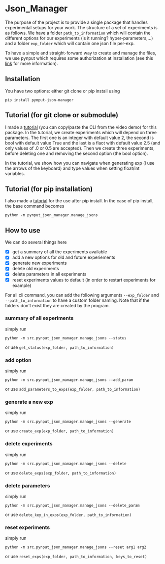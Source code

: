 # Json_Manager

The purpose of the project is to provide a single package that handles experimental setups for your work. The structure of a set of experiments is as follows. We have a folder `path_to_information` which will contain the different options for our experiments (is it running? hyper-parameters,...) and a folder `exp_folder` which will contain one json file per-exp.

To have a simple and straight-forward way to create and manage the files, we use pynput which requires some authorization at installation (see this [link](https://stackoverflow.com/questions/69620702/this-process-is-not-trusted-when-running-code-in-pycharm) for more information).


## Installation

You have two options: either git clone or pip install using
```
pip install pynput-json-manager
```


## Tutorial (for git clone or submodule)

I made a [tutorial](https://asciinema.org/a/kRLcyEj7vfAR5A9Uoks7nIyTu) (you can copy/paste the CLI from the video demo) for this package. In the tutorial, we create experiments which will depend on three parameters. The first one is an integer with default value 2, the second is bool with default value True and the last is a flaot with default value 2.5 (and only values of .0 or 0.5 are accepted). Then we create three experiments, before deleting one and removing the second option (the bool option).

In the tutorial, we show how you can navigate when generating exp (i use the arrows of the keyboard) and type values when setting float/int variables.

## Tutorial (for pip installation)

I also made a [tutorial]() for the use after pip install. In the case of pip install, the base command becomes
```
python -m pynput_json_manager.manage_jsons
```

## How to use

We can do several things here
- [x] get a summary of all the experiments available
- [x] add a new options for old and future experiements
- [x] generate new experiments
- [x] delete old experiments
- [x] delete parameters in all experiments
- [x] reset experiments values to default (in order to restart experiments for example)

For all cli command, you can add the following arguments `--exp_folder` and `--path_to_information` to have a custom folder naming. Note that if the folders don't exist they are created by the program.

### summary of all experiments

simply run
```
python -m src.pynput_json_manager.manage_jsons --status
```
or use `get_status(exp_folder, path_to_information)`

### add option

simply run
```
python -m src.pynput_json_manager.manage_jsons --add_param
```
or use `add_parameters_to_exps(exp_folder, path_to_information)`

### generate a new exp
simply run
```
python -m src.pynput_json_manager.manage_jsons --generate
```
or use `create_exp(exp_folder, path_to_information)`

### delete experiments
simply run
```
python -m src.pynput_json_manager.manage_jsons --delete
```
or use `delete_exps(exp_folder, path_to_information)`

### delete parameters
simply run
```
python -m src.pynput_json_manager.manage_jsons --delete_param
```
or use `delete_key_in_exps(exp_folder, path_to_information)`

### reset experiments
simply run

```
python -m src.pynput_json_manager.manage_jsons --reset arg1 arg2
```
or use `reset_exps(exp_folder, path_to_information, keys_to_reset)`